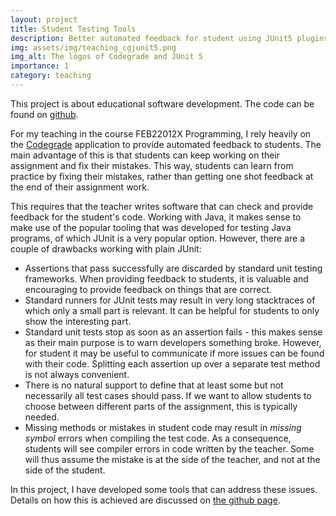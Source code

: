 ```yaml
---
layout: project
title: Student Testing Tools
description: Better automated feedback for student using JUnit5 plugins
img: assets/img/teaching_cgjunit5.png
img_alt: The logos of Codegrade and JUnit 5
importance: 1
category: teaching
---
```


This project is about educational software development. The code can be found on [github](https://github.com/pcbouman-eur/student-test-tools).

For my teaching in the course FEB22012X Programming, I rely heavily on the
[Codegrade](https://www.codegrade.com/) application to provide automated
feedback to students. The main advantage of this is that students can
keep working on their assignment and fix their mistakes. This way, students
can learn from practice by fixing their mistakes, rather than getting one
shot feedback at the end of their assignment work.

This requires that the teacher writes software that can check and provide
feedback for the student's code. Working with Java, it makes sense to
make use of the popular tooling that was developed for testing Java programs,
of which JUnit is a very popular option. However, there are a couple of drawbacks
working with plain JUnit:

* Assertions that pass successfully are discarded by standard unit testing frameworks. When providing feedback to students, it is valuable and encouraging to provide feedback on things that are correct.
* Standard runners for JUnit tests may result in very long stacktraces of which only a small part is relevant. It can be helpful for students to only show the interesting part.
* Standard unit tests stop as soon as an assertion fails - this makes sense as their main purpose is to warn developers something broke. However, for student it may be useful to communicate if more issues can be found with their code. Splitting each assertion up over a separate test method is not always convenient.
* There is no natural support to define that at least some but not necessarily all test cases should pass. If we want to allow students to choose between different parts of the assignment, this is typically needed.
* Missing methods or mistakes in student code may result in *missing symbol* errors when compiling the test code. As a consequence, students will see compiler errors in code written by the teacher. Some will thus assume the mistake is at the side of the teacher, and not at the side of the student.

In this project, I have developed some tools that can address these issues. Details on how this is achieved are discussed on [the github page](https://github.com/pcbouman-eur/student-test-tools).
